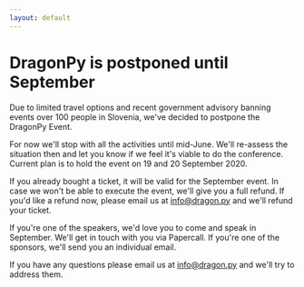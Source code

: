 ```yaml
---
layout: default
---
```


# DragonPy is postponed until September

Due to limited travel options and recent government advisory banning events over 100 people in Slovenia, we've decided to postpone the DragonPy Event.

For now we'll stop with all the activities until mid-June. We'll re-assess the situation then and let you know if we feel it's viable to do the conference.
Current plan is to hold the event on 19 and 20 September 2020.

If you already bought a ticket, it will be valid for the September event. In case we won't be able to execute the event, we'll give you a full refund. If you'd like a refund now, please email us at [info@dragon.py](info@dragon.py) and we'll refund your ticket.

If you're one of the speakers, we'd love you to come and speak in September. We'll get in touch with you via Papercall.
If you're one of the sponsors, we'll send you an individual email.

If you have any questions please email us at [info@dragon.py](info@dragon.py) and we'll try to address them.

